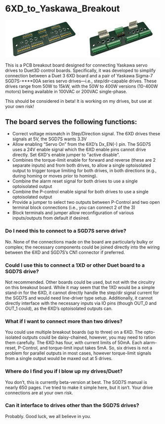# 6XD_to_Yaskawa_Breakout

![Model](/Images/6XD-SGD7S-Breakout.png)

This is a PCB breakout board designed for connecting Yaskawa servo drives to Duet3D control boards.  Specifically, it was developed to simplify connection between a Duet 3 6XD board and a pair of Yaskawa Sigma-7 SGD7S-****00A series servo drives—i.e., step/dir-capable drives.  These drives range from 50W to 15kW, with the 50W to 400W versions (10-400W motors) being available in 100VAC or 200VAC single-phase.

This should be considered in beta! It is working on my drives, but use at your own risk!

## The board serves the following functions:
-	Correct voltage mismatch in Step/Direction signal.  The 6XD drives these signals at 5V, the SGD7S wants 3.3V
-	Allow enabling “Servo On” from the 6XD’s Dx_EN(-) pin.  The SGD7S uses a 24V enable signal which the 6XD enable pins cannot drive directly.  Set 6XD's enable jumper to "active disable".
-	Combines the torque-limit enable for forward and reverse (these are 2 separate inputs) and from both drives, to allow a single optoisolated output to trigger torque limiting for both drives, in both directions (e.g., during homing or moves prior to homing).
-	Combine the alarm reset signal for both drives to use a single optoisolated output
-	Combine the P-control enable signal for both drives to use a single optoisolated output
-	Provide a jumper to select two outputs between P-Control and two open terminal block connections (i.e., you can connect 2 of the 3)
- Block terminals and jumper allow reconfiguration of various inputs/outputs from default if desired.

### Do I need this to connect to a SGD7S servo drive?
No.  None of the connections made on the board are particularly bulky or complex; the necessary components could be joined directly into the wiring between the 6XD and SGD7S’s CN1 connector if preferred.

### Could I use this to connect a 1XD or other Duet board to a SGD7S drive?
Not recommended.  Other boards could be used, but not with the circuitry on this breakout board.  While it may seem that the 1XD would be a simple stand-in for the 6XD, it cannot directly handle the step/dir signal current for the SGD7S and would need line-driver type setup. Additionally, it cannot directly interface with the necessary inputs via IO pins (though OUT_0 and OUT_1 could), as the 6XD’s optoisolated outputs can.

### What if I want to connect more than two drives?
You could use multiple breakout boards (up to three) on a 6XD.  The opto-isolated outputs could be daisy-chained, however, you may need to ration them carefully.  The 6XD has four, with current limits of 50mA.  Each alarm-reset, P-Control, and torque-limit input takes 5mA.  So, six drives is not a problem for parallel outputs in most cases, however torque-limit signals from a single output would be maxed out at 5 drives. 

### Where do I find you if I blow up my drives/Duet?
You don’t, this is currently beta-version at best.  The SGD7S manual is nearly 650 pages.  I’ve tried to make it simple here, but it isn’t.  Your drive connections are at your own risk.

### Can it interface to drives other than the SGD7S drives?
Probably.  Good luck, we all believe in you.
